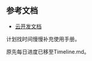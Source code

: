 ## 参考文档

- [云开发文档](https://developers.weixin.qq.com/miniprogram/dev/wxcloud/basis/getting-started.html)

计划找时间慢慢补充使用手册。

原先每日进度已移至Timeline.md。

